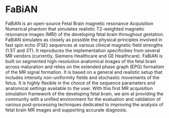 # FaBiAN
FaBiAN is an open-source Fetal Brain magnetic resonance Acquisition Numerical phantom that simulates realistic T2-weighted magnetic resonance images (MRI) of the developing fetal brain throughout gestation. FaBiAN simulates as closely as possible the physical principles involved in fast spin echo (FSE) sequences at various clinical magnetic field strengths (1.5T and 3T). It reproduces the implementation specificities from several MR vendors (currently, Siemens Healthcare and GE Healthcare). FaBiAN is built on segmented high-resolution anatomical images of the fetal brain across maturation and relies on the extended phase graph (EPG) formalism of the MR signal formation. It is based on a general and realistic setup that includes intensity non-uniformity fields and stochastic movements of the fetus. It is highly flexible in the choice of the sequence parameters and anatomical settings available to the user. With this first MR acquisition simulation framework of the developing fetal brain, we aim at providing the community with a unified environment for the evaluation and validation of various post-processing techniques dedicated to improving the analysis of fetal brain MR images and supporting accurate diagnosis.
